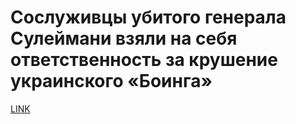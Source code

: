 # Сослуживцы убитого генерала Сулеймани взяли на себя ответственность за крушение украинского «Боинга»



[LINK](https://varlamov.ru/3747310.html)
